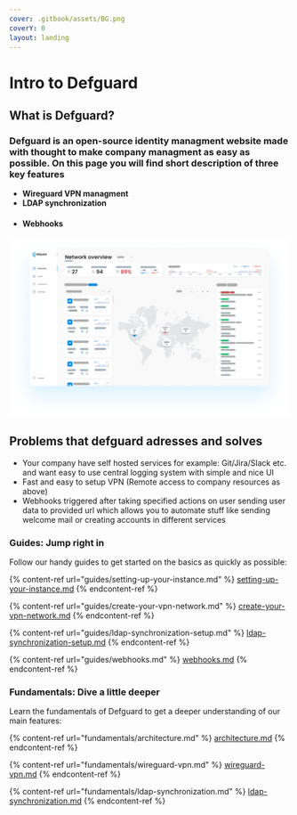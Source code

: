 ```yaml
---
cover: .gitbook/assets/BG.png
coverY: 0
layout: landing
---
```


# Intro to Defguard

## What is Defguard?

### Defguard is an open-source identity managment website made with thought to make company managment as easy as possible. On this page you will find short description of three key features

* &#x20;**Wireguard VPN managment**&#x20;
* &#x20;**LDAP synchronization**&#x20;
* #### Webhooks

![Network overview page which shows statistics of network usage and info about conencted users](.gitbook/assets/screen.png)

## Problems that defguard adresses and solves&#x20;

* Your company have self hosted services for example: Git/Jira/Slack etc. and want easy to use central logging system with simple and nice UI
* Fast and easy to setup VPN (Remote access to company resources as above)
* Webhooks triggered after taking specified actions on user sending user data to provided url which allows you to automate stuff like sending welcome mail or creating accounts in different services



### Guides: Jump right in

Follow our handy guides to get started on the basics as quickly as possible:

{% content-ref url="guides/setting-up-your-instance.md" %}
[setting-up-your-instance.md](guides/setting-up-your-instance.md)
{% endcontent-ref %}

{% content-ref url="guides/create-your-vpn-network.md" %}
[create-your-vpn-network.md](guides/create-your-vpn-network.md)
{% endcontent-ref %}

{% content-ref url="guides/ldap-synchronization-setup.md" %}
[ldap-synchronization-setup.md](guides/ldap-synchronization-setup.md)
{% endcontent-ref %}

{% content-ref url="guides/webhooks.md" %}
[webhooks.md](guides/webhooks.md)
{% endcontent-ref %}

### Fundamentals: Dive a little deeper

Learn the fundamentals of Defguard to get a deeper understanding of our main features:

{% content-ref url="fundamentals/architecture.md" %}
[architecture.md](fundamentals/architecture.md)
{% endcontent-ref %}

{% content-ref url="fundamentals/wireguard-vpn.md" %}
[wireguard-vpn.md](fundamentals/wireguard-vpn.md)
{% endcontent-ref %}

{% content-ref url="fundamentals/ldap-synchronization.md" %}
[ldap-synchronization.md](fundamentals/ldap-synchronization.md)
{% endcontent-ref %}
